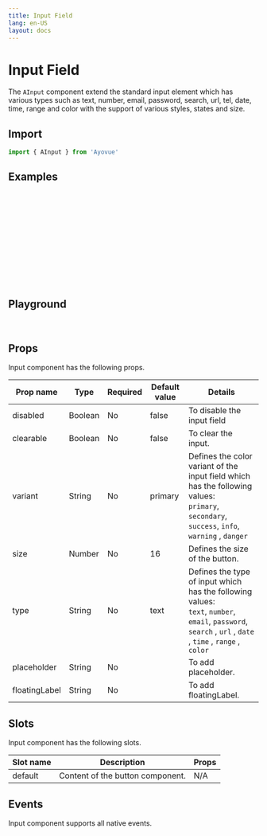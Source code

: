 ```yaml
---
title: Input Field
lang: en-US
layout: docs
---
```


<script setup lang="ts">
import { AInput} from '../../src/'
import { AInputMeta } from '../../src/components/AInput/AInput.meta'
import PG from '../../src/playground/PG.vue'
</script>

# Input Field

The <code>AInput</code> component extend the standard input element which has various types such as text, number, email, password, search, url, tel, date, time, range and color with the support of various styles, states and size.

## Import

```js
import { AInput } from 'Ayovue'
```

## Examples

<br/>

<AInput placeholder="text" /><br/>
<AInput type="number" placeholder="number"/><br/>
<AInput type="password" placeholder="password"/><br/>
<AInput type="search" placeholder="search"/><br/>
<AInput type="date" placeholder="date"/><br/>
<AInput type="time" placeholder="time"/><br/>
<AInput type="range" placeholder="range"/><br/>
<AInput type="color" placeholder="color"/><br/>
<AInput type="text" floatingLabel="Floating Label"/><br/>

## Playground

<br/>

  <div>
    <PG :comp="AInput" :comp-meta="AInputMeta"></PG>
  </div>

## Props

Input component has the following props.

| Prop name     | Type    | Required | Default value | Details                                                                                                                                                                                                                                                                    |
| ------------- | ------- | -------- | ------------- | -------------------------------------------------------------------------------------------------------------------------------------------------------------------------------------------------------------------------------------------------------------------------- |
| disabled      | Boolean | No       | false         | To disable the input field                                                                                                                                                                                                                                                 |
| clearable     | Boolean | No       | false         | To clear the input.                                                                                                                                                                                                                                                        |
| variant       | String  | No       | primary       | Defines the color variant of the input field which has the following values: <br> <code>primary</code>, <code>secondary</code>, <code>success</code>, <code>info</code>, <code>warning</code> , <code>danger</code>                                                        |
| size          | Number  | No       | 16            | Defines the size of the button.                                                                                                                                                                                                                                            |
| type          | String  | No       | text          | Defines the type of input which has the following values: <br> <code>text</code>, <code>number</code>, <code>email</code>, <code>password</code>, <code>search</code> , <code>url</code> , <code>date</code> , <code>time</code> , <code>range</code> , <code>color</code> |
| placeholder   | String  | No       |               | To add placeholder.                                                                                                                                                                                                                                                        |
| floatingLabel | String  | No       |               | To add floatingLabel.                                                                                                                                                                                                                                                      |

## Slots

Input component has the following slots.

| Slot name | Description                      | Props |
| --------- | -------------------------------- | ----- |
| default   | Content of the button component. | N/A   |

## Events

Input component supports all native events.
